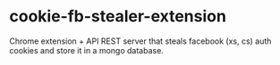 # cookie-fb-stealer-extension
Chrome extension + API REST server that steals facebook (xs, cs) auth cookies and store it in a mongo database.
